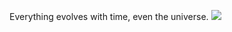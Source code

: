 Everything evolves with time, even the universe. <img src="https://render.githubusercontent.com/render/math?math=H^{2} = \left ( \dfrac{\dot{a}}{a} \right )^{2} = \dfrac{8\pi G}{3}\rho-\dfrac{kc^{2}}{a^{2}}%2B\dfrac{\Lambda c^{2}}{3}">

<!--
**vishal-keshav/vishal-keshav** is a ✨ _special_ ✨ repository because its `README.md` (this file) appears on your GitHub profile.

Here are some ideas to get you started:

- 🔭 I’m currently working on ...
- 🌱 I’m currently learning ...
- 👯 I’m looking to collaborate on ...
- 🤔 I’m looking for help with ...
- 💬 Ask me about ...
- 📫 How to reach me: ...
- 😄 Pronouns: ...
- ⚡ Fun fact: ...
-->

